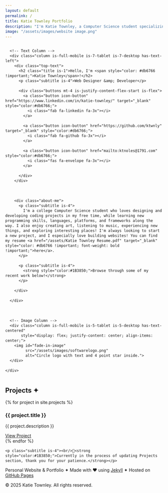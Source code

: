```yaml
---
layout: default
permalink: /
title: Katie Townley Portfolio
description: "I'm Katie Townley, a Computer Science student specializing in web design and development. View my portfolio and projects here."
image: "/assets/images/website image.png"
---
```


<section id="hero" class="section no-x-padding">
  <div class="container wide no-x-padding">
    <div class="columns is-vcentered is-variable is-6 is-multiline padded-content">

      <!-- Text Column -->
      <div class="column is-full-mobile is-7-tablet is-7-desktop has-text-left">
        <div class="top-text">
          <h2 class="title is-1">Hello, I'm <span style="color: #db6766 !important;">Katie Townley</span>!</h2>
          <p class="subtitle is-4">Web Designer &amp; Developer</p>

          <div class="buttons mt-4 is-justify-content-flex-start is-flex">
            <a class="button icon-button" href="https://www.linkedin.com/in/katie-townley/" target="_blank" style="color:#db6766;">
              <i class="fab fa-linkedin fa-3x"></i>
            </a>

            <a class="button icon-button" href="https://github.com/ktwnly" target="_blank" style="color:#db6766;">
              <i class="fab fa-github fa-3x"></i>
            </a>

            <a class="button icon-button" href="mailto:ktnoles@1791.com" style="color:#db6766;">
              <i class="fas fa-envelope fa-3x"></i>
            </a>
          
          </div>
        </div>

        

        <div class="about-me">
          <p class="subtitle is-4">
            I'm a college Computer Science student who loves designing and developing coding projects in my free time, while learning new programming skills, languages, platforms, and frameworks along the way. I also enjoy creating art, listening to music, experiencing new things, and exploring interesting places! I'm always looking to start a new project, and I especially love building websites! You can find my resume <a href="/assets/Katie Townley Resume.pdf" target="_blank" style="color: #db6766 !important; font-weight: bold !important;">here</a>.  
          </p>

          <p class="subtitle is-4">
            <strong style="color:#1B3850;">Browse through some of my recent work below!</strong>
          </p>
          
        </div>
      
      </div>



      <!-- Image Column -->
      <div class="column is-full-mobile is-5-tablet is-5-desktop has-text-centered" 
           style="display: flex; justify-content: center; align-items: center;">
        <img id="fade-in-image" 
             src="/assets/images/softwarelogo.png" 
             alt="Circle logo with text and 4 point star inside.">
      </div>

    </div>
  </div>
</section>

<script>
  document.addEventListener("DOMContentLoaded", function () {
    const img = document.getElementById("fade-in-image");
    setTimeout(() => {
      img.style.opacity = 1;
    }, 300); // delay before fade-in starts
  });
</script>


<section id="projects" class="section no-x-padding">
  <div class="container wide no-x-padding">
    <div class="padded-content">
    <h2 class="title is-2">Projects &#10022;</h2>
    {% for project in site.projects %}
      <div class="box">
        <h3>{{ project.title }}</h3>
        <p>{{ project.description }}</p>
        <a href="{{ project.external_url }}" target="_blank">View Project</a>
      </div>
    {% endfor %}

    <p class="subtitle is-4"><br/>🚧<strong style="color:#1B3850;">Currently in the process of updating Projects section, thank you for your patience.</strong></p>


      
  </div>
  </div>
</section>



<section id="contact" class="section no-x-padding has-text-centered">
  <div class="container wide no-x-padding padded-content">
    <p>Personal Website & Portfolio &#10022; Made with &hearts; using <a href="https://jekyllrb.com" target="_blank">Jekyll</a> &#10022; Hosted on <a href="https://pages.github.com" target="_blank">GitHub Pages</a></p>
    <p>&copy; 2025 Katie Townley. All rights reserved.</p>
  </div>
</section>

